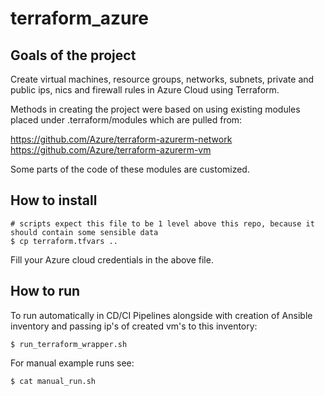# terraform_azure

## Goals of the project 

Create virtual machines, resource groups, networks, subnets, private and public ips, nics and firewall rules in Azure Cloud using Terraform.


Methods in creating the project were based on using existing modules placed under .terraform/modules which are pulled from:

https://github.com/Azure/terraform-azurerm-network
https://github.com/Azure/terraform-azurerm-vm

Some parts of the code of these modules are customized.


## How to install
```hcl
# scripts expect this file to be 1 level above this repo, because it should contain some sensible data 
$ cp terraform.tfvars ..
```
Fill your Azure cloud credentials in the above file.


## How to run

To run automatically in CD/CI Pipelines alongside with creation of Ansible inventory and passing ip's of created vm's to this inventory:
```hcl
$ run_terraform_wrapper.sh
```

For manual example runs see:
```hcl
$ cat manual_run.sh
```
